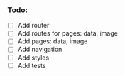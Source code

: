 ### Todo:

- [ ] Add router
- [ ] Add routes for pages: data, image
- [ ] Add pages: data, image
- [ ] Add navigation
- [ ] Add styles
- [ ] Add tests
